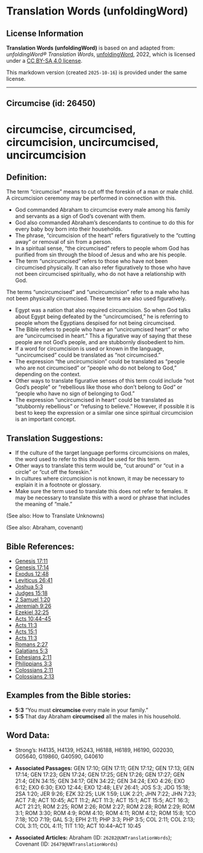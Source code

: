 # Translation Words (unfoldingWord)

## License Information

**Translation Words (unfoldingWord)** is based on and adapted from: _unfoldingWord® Translation Words_, [unfoldingWord](https://unfoldingword.org/utw), 2022, which is licensed under a [CC BY-SA 4.0 license](https://creativecommons.org/licenses/by-sa/4.0/legalcode.en).

This markdown version (created `2025-10-16`) is provided under the same license.



--------------------------------

## Circumcise (id: 26450)

circumcise, circumcised, circumcision, uncircumcised, uncircumcision
====================================================================

Definition:
-----------

The term “circumcise” means to cut off the foreskin of a man or male child. A circumcision ceremony may be performed in connection with this.

* God commanded Abraham to circumcise every male among his family and servants as a sign of God’s covenant with them.
* God also commanded Abraham’s descendants to continue to do this for every baby boy born into their households.
* The phrase, “circumcision of the heart” refers figuratively to the “cutting away” or removal of sin from a person.
* In a spiritual sense, “the circumcised” refers to people whom God has purified from sin through the blood of Jesus and who are his people.
* The term “uncircumcised” refers to those who have not been circumcised physically. It can also refer figuratively to those who have not been circumcised spiritually, who do not have a relationship with God.

The terms “uncircumcised” and “uncircumcision” refer to a male who has not been physically circumcised. These terms are also used figuratively.

* Egypt was a nation that also required circumcision. So when God talks about Egypt being defeated by the “uncircumcised,” he is referring to people whom the Egyptians despised for not being circumcised.
* The Bible refers to people who have an “uncircumcised heart” or who are “uncircumcised in heart.” This a figurative way of saying that these people are not God’s people, and are stubbornly disobedient to him.
* If a word for circumcision is used or known in the language, “uncircumcised” could be translated as “not circumcised.”
* The expression “the uncircumcision” could be translated as “people who are not circumcised” or “people who do not belong to God,” depending on the context.
* Other ways to translate figurative senses of this term could include “not God’s people” or “rebellious like those who don’t belong to God” or “people who have no sign of belonging to God.”
* The expression “uncircumcised in heart” could be translated as “stubbornly rebellious” or “refusing to believe.” However, if possible it is best to keep the expression or a similar one since spiritual circumcision is an important concept.

Translation Suggestions:
------------------------

* If the culture of the target language performs circumcisions on males, the word used to refer to this should be used for this term.
* Other ways to translate this term would be, “cut around” or “cut in a circle” or “cut off the foreskin.”
* In cultures where circumcision is not known, it may be necessary to explain it in a footnote or glossary.
* Make sure the term used to translate this does not refer to females. It may be necessary to translate this with a word or phrase that includes the meaning of “male.”

(See also: How to Translate Unknowns)

(See also: Abraham, covenant)

Bible References:
-----------------

* [Genesis 17:11](https://ref.ly/Gen17:11)
* [Genesis 17:14](https://ref.ly/Gen17:14)
* [Exodus 12:48](https://ref.ly/Exod12:48)
* [Leviticus 26:41](https://ref.ly/Lev26:41)
* [Joshua 5:3](https://ref.ly/Josh5:3)
* [Judges 15:18](https://ref.ly/Judg15:18)
* [2 Samuel 1:20](https://ref.ly/2Sam1:20)
* [Jeremiah 9:26](https://ref.ly/Jer9:26)
* [Ezekiel 32:25](https://ref.ly/Ezek32:25)
* [Acts 10:44–45](https://ref.ly/Acts10:44-Acts10:45)
* [Acts 11:3](https://ref.ly/Acts11:3)
* [Acts 15:1](https://ref.ly/Acts15:1)
* [Acts 11:3](https://ref.ly/Acts11:3)
* [Romans 2:27](https://ref.ly/Rom2:27)
* [Galatians 5:3](https://ref.ly/Gal5:3)
* [Ephesians 2:11](https://ref.ly/Eph2:11)
* [Philippians 3:3](https://ref.ly/Phil3:3)
* [Colossians 2:11](https://ref.ly/Col2:11)
* [Colossians 2:13](https://ref.ly/Col2:13)

Examples from the Bible stories:
--------------------------------

* **5:3** “You must **circumcise** every male in your family.”
* **5:5** That day Abraham **circumcised** all the males in his household.

Word Data:
----------

* Strong’s: H4135, H4139, H5243, H6188, H6189, H6190, G02030, G05640, G19860, G40590, G40610

* **Associated Passages:** GEN 17:10; GEN 17:11; GEN 17:12; GEN 17:13; GEN 17:14; GEN 17:23; GEN 17:24; GEN 17:25; GEN 17:26; GEN 17:27; GEN 21:4; GEN 34:15; GEN 34:17; GEN 34:22; GEN 34:24; EXO 4:26; EXO 6:12; EXO 6:30; EXO 12:44; EXO 12:48; LEV 26:41; JOS 5:3; JDG 15:18; 2SA 1:20; JER 9:26; EZK 32:25; LUK 1:59; LUK 2:21; JHN 7:22; JHN 7:23; ACT 7:8; ACT 10:45; ACT 11:2; ACT 11:3; ACT 15:1; ACT 15:5; ACT 16:3; ACT 21:21; ROM 2:25; ROM 2:26; ROM 2:27; ROM 2:28; ROM 2:29; ROM 3:1; ROM 3:30; ROM 4:9; ROM 4:10; ROM 4:11; ROM 4:12; ROM 15:8; 1CO 7:18; 1CO 7:19; GAL 5:3; EPH 2:11; PHP 3:3; PHP 3:5; COL 2:11; COL 2:13; COL 3:11; COL 4:11; TIT 1:10; ACT 10:44–ACT 10:45
* **Associated Articles:** Abraham (ID: `26282@UWTranslationWords`); Covenant (ID: `26479@UWTranslationWords`)

